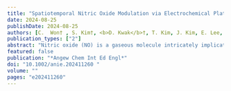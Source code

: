 ```yaml
---
title: "Spatiotemporal Nitric Oxide Modulation via Electrochemical Platform to Profile Tumor Cell Response"
date: 2024-08-25
publishDate: 2024-08-25
authors: [C.  Won† , S. Kim†, <b>D. Kwak</b>†, T. Kim, J. Kim, E. Lee, S. Kim, <b>Adith. R. V</b>, <b>S. Ringe*</b>, H. I. Kim*, K. Jin*]
publication_types: ["2"]
abstract: "Nitric oxide (NO) is a gaseous molecule intricately implicated in oncologic processes, encompassing the modulation of angiogenesis and instigating apoptosis. Investigation of the antitumor effects of NO is currently underway, necessitating a detailed understanding of its cellular-level reactions. Regulating the behavior of radical NO species has been a significant challenge, primarily due to its instability in aqueous environments by rapid O2-induced degradation. In this study, we devised an electrochemical platform to investigate the cellular responses to reactive gaseous molecules. Our designed platform precisely controlled the NO flux and diffusion rates of NO to tumor cells. COMSOL Multiphysics calculations based on diffusion and reaction kinetics were conducted to simulate the behavior of electrochemically generated NO. We discerned that the effective distance, NO flux, and electrolysis duration are pivotal factors governing cellular response by NO."
featured: false
publication: "*Angew Chem Int Ed Engl*"
doi: "10.1002/anie.202411260 "
volume: ""
pages: "e202411260"
---
```


